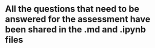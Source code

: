 # All the questions that need to be answered for the assessment have been shared in the .md and .ipynb files
